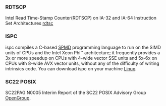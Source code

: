 ### RDTSCP
Intel Read Time-Stamp Counter(RDTSCP) on IA-32 and IA-64 Instruction Set Architectures [rdtsc](https://gist.github.com/reaur/bacfd6d2b89d507d86959784bb99d627)

### ISPC
ispc compiles a C-based  [SPMD](https://en.wikipedia.org/wiki/SPMD) programming language to run on the SIMD units of CPUs and the Intel Xeon Phi™ architecture; it frequently provides a 3x or more speedup on CPUs with 4-wide vector SSE units and 5x-6x on CPUs with 8-wide AVX vector units, without any of the difficulty of writing intrinsics code.
You can download ispc on your machine [Linux](https://github.com/ispc/ispc/releases/download/v1.13.0/ispc-v1.13.0-linux.tar.gz).

### SC22 POSIX
SC22PAG N0005 Interim Report of the SC22 POSIX Advisory Group [OpenGroup](https://collaboration.opengroup.org/projects/sc22pag/documents/6511/SC22-PAG-N0005-interim.pdf).
